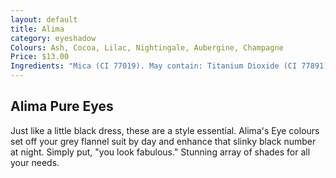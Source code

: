 ```yaml
---
layout: default
title: Alima
category: eyeshadow
Colours: Ash, Cocoa, Lilac, Nightingale, Aubergine, Champagne
Price: $13.00
Ingredients: "Mica (CI 77019). May contain: Titanium Dioxide (CI 77891), Iron Oxides (CI 77491, CI 77492, CI 77499), Ultramarines (CI 77007)"
---
```


## Alima Pure Eyes

Just like a little black dress, these are a style essential. Alima's Eye colours set off your grey flannel suit by day and enhance that slinky black number at night. Simply put, "you look fabulous." Stunning array of shades for all your needs.